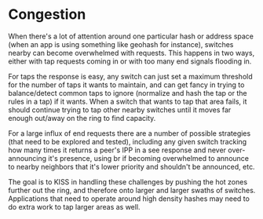 Congestion
==========

When there's a lot of attention around one particular hash or address space (when an app is using something like geohash for instance), switches nearby can become overwhelmed with requests.  This happens in two ways, either with tap requests coming in or with too many end signals flooding in.

For taps the response is easy, any switch can just set a maximum threshold for the number of taps it wants to maintain, and can get fancy in trying to balance/detect common taps to ignore (normalize and hash the tap or the rules in a tap) if it wants.  When a switch that wants to tap that area fails, it should continue trying to tap other nearby switches until it moves far enough out/away on the ring to find capacity.

For a large influx of end requests there are a number of possible strategies (that need to be explored and tested), including any given switch tracking how many times it returns a peer's IPP in a see response and never over-announcing it's presence, using br if becoming overwhelmed to announce to nearby neighbors that it's lower priority and shouldn't be announced, etc.

The goal is to KISS in handling these challenges by pushing the hot zones further out the ring, and therefore onto larger and larger swaths of switches.  Applications that need to operate around high density hashes may need to do extra work to tap larger areas as well.